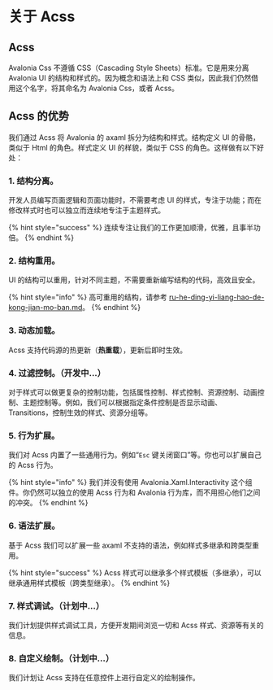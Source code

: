 # 关于 Acss

## Acss

Avalonia Css 不遵循 CSS（Cascading Style Sheets）标准。它是用来分离 Avalonia UI 的结构和样式的。因为概念和语法上和 CSS 类似，因此我们仍然借用这个名字，将其命名为 Avalonia Css，或者 Acss。

## Acss 的优势

我们通过 Acss 将 Avalonia 的 axaml 拆分为结构和样式。结构定义 UI 的骨骼，类似于 Html 的角色。样式定义 UI 的样貌，类似于 CSS 的角色。这样做有以下好处：

### **1. 结构分离**。

开发人员编写页面逻辑和页面功能时，不需要考虑 UI 的样式，专注于功能；而在修改样式时也可以独立而连续地专注于主题样式。

{% hint style="success" %}
连续专注让我们的工作更加顺滑，优雅，且事半功倍。
{% endhint %}

### **2. 结构重用**。

UI 的结构可以重用，针对不同主题，不需要重新编写结构的代码，高效且安全。

{% hint style="info" %}
高可重用的结构，请参考 [ru-he-ding-yi-liang-hao-de-kong-jian-mo-ban.md](../zui-jia-shi-jian/ru-he-ding-yi-liang-hao-de-kong-jian-mo-ban.md "mention")。
{% endhint %}

### **3. 动态加载**。

Acss 支持代码源的热更新（**热重载**），更新后即时生效。

### **4. 过滤控制**。（**开发中**...）

对于样式可以做更复杂的控制功能，包括属性控制、样式控制、资源控制、动画控制、主题控制等。例如，我们可以根据指定条件控制是否显示动画、Transitions，控制生效的样式、资源分组等。

### **5. 行为扩展**。

我们对 Acss 内置了一些通用行为。例如“`Esc` 键关闭窗口”等。你也可以扩展自己的 Acss 行为。

{% hint style="info" %}
我们并没有使用 Avalonia.Xaml.Interactivity 这个组件。你仍然可以独立的使用 Acss 行为和 Avalonia 行为库，而不用担心他们之间的冲突。
{% endhint %}

### **6. 语法扩展**。

基于 Acss 我们可以扩展一些 axaml 不支持的语法，例如样式多继承和跨类型重用。

{% hint style="success" %}
Acss 样式可以继承多个样式模板（多继承），可以继承通用样式模板（跨类型继承）。
{% endhint %}

### **7. 样式调试**。（**计划中**...）

我们计划提供样式调试工具，方便开发期间浏览一切和 Acss 样式、资源等有关的信息。

### **8. 自定义绘制**。（**计划中**...）

我们计划让 Acss 支持在任意控件上进行自定义的绘制操作。
